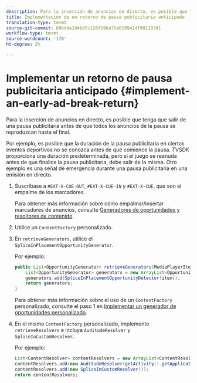 ```yaml
---
description: Para la inserción de anuncios en directo, es posible que tenga que salir de una pausa publicitaria antes de que todos los anuncios de la pausa se reproduzcan hasta el final.
title: Implementación de un retorno de pausa publicitaria anticipado
translation-type: tm+mt
source-git-commit: 89bdda1d4bd5c126f19ba75a819942df901183d1
workflow-type: tm+mt
source-wordcount: '178'
ht-degree: 2%

---
```



# Implementar un retorno de pausa publicitaria anticipado {#implement-an-early-ad-break-return}

Para la inserción de anuncios en directo, es posible que tenga que salir de una pausa publicitaria antes de que todos los anuncios de la pausa se reproduzcan hasta el final.

Por ejemplo, es posible que la duración de la pausa publicitaria en ciertos eventos deportivos no se conozca antes de que comience la pausa. TVSDK proporciona una duración predeterminada, pero si el juego se reanuda antes de que finalice la pausa publicitaria, debe salir de la misma. Otro ejemplo es una señal de emergencia durante una pausa publicitaria en una emisión en directo.

1. Suscríbase a `#EXT-X-CUE-OUT`, `#EXT-X-CUE-IN` y `#EXT-X-CUE`, que son el empalme de los marcadores.

   Para obtener más información sobre cómo empalmar/insertar marcadores de anuncios, consulte [Generadores de oportunidades y resoltores de contenido](../../ad-insertion/content-resolver/c-psdk-android-2.7-content-resolver-about.md).

1. Utilice un `ContentFactory` personalizado.
1. En `retrieveGenerators`, utilice el `SpliceInPlacementOpportunityGenerator`.

   Por ejemplo:

   ```java
   public List<OpportunityGenerator> retrieveGenerators(MediaPlayerItem item) { 
       List<OpportunityGenerator> generators = new ArrayList<OpportunityGenerator>(); 
       generators.add(SpliceInPlacementOpportunityDetector(item)); 
       return generators; 
   }
   ```

   Para obtener más información sobre el uso de un `ContentFactory` personalizado, consulte el paso 1 en [Implementar un generador de oportunidades personalizado](../../ad-insertion/content-resolver/t-psdk-android-2.7-opp-detector-impl-android.md).

1. En el mismo `ContentFactory` personalizado, implemente `retrieveResolvers` e incluya `AuditudeResolver` y `SpliceInCustomResolver`.

   Por ejemplo:

   ```java
   List<ContentResolver> contentResolvers = new ArrayList<ContentResolver>(); 
   contentResolvers.add(new AuditudeResolver(getActivity().getApplicationContext())); 
   contentResolvers.add(new SpliceInCustomResolver()); 
   return contentResolvers;
   ```

